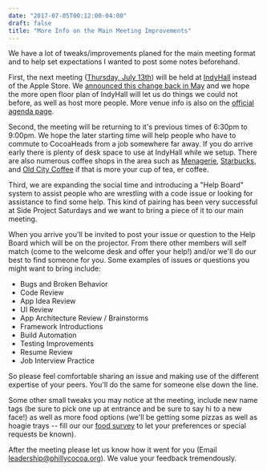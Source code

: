 ```yaml
---
date: "2017-07-05T00:12:00-04:00"
draft: false
title: "More Info on the Main Meeting Improvements"
---
```


We have a lot of tweaks/improvements planed for the main meeting format and to help set expectations I wanted to post some notes beforehand.

First, the next meeting ([Thursday, July 13th](https://www.meetup.com/PhillyCocoaHeads/events/237755719/)) will be held at [IndyHall](https://www.indyhall.org/) instead of the Apple Store. We [announced this change back in May](/blog/july-meeting-moving-back-to-indyhall/) and we hope the more open floor plan of IndyHall will let us do things we could not before, as well as host more people. More venue info is also on the [official agenda page](/meeting-agenda).

Second, the meeting will be returning to it's previous times of 6:30pm to 9:00pm. We hope the later starting time will help people who have to commute to CocoaHeads from a job somewhere far away. If you do arrive early there is plenty of desk space to use at IndyHall while we setup. There are also numerous coffee shops in the area such as [Menagerie](http://www.menageriecoffee.com/), [Starbucks](https://www.starbucks.com/store-locator/store/13851/3rd-arch-57-63-north-third-street-philadelphia-pa-191064508), and [Old City Coffee](https://oldcitycoffee.com/) if that is more your cup of tea, er coffee.

Third, we are expanding the social time and introducing a "Help Board" system to assist people who are wrestling with a code issue or looking for assistance to find some help. This kind of pairing has been very successful at Side Project Saturdays and we want to bring a piece of it to our main meeting.

When you arrive you'll be invited to post your issue or question to the Help Board which will be on the projector. From there other members will self match (come to the welcome desk and offer your help!) and/or we'll do our best to find someone for you. Some examples of issues or questions you might want to bring include:

* Bugs and Broken Behavior
* Code Review
* App Idea Review
* UI Review
* App Architecture Review / Brainstorms
* Framework Introductions
* Build Automation
* Testing Improvements
* Resume Review
* Job Interview Practice

So please feel comfortable sharing an issue and making use of the different expertise of your peers. You'll do the same for someone else down the line.

Some other small tweaks you may notice at the meeting, include new name tags (be sure to pick one up at entrance and be sure to say hi to a new face!) as well as more food options (we'll be getting some pizzas as well as hoagie trays -- fill our our [food survey](https://goo.gl/forms/mEWZFejNQykZaTSu2) to let your preferences or special requests be known).

After the meeting please let us know how it went for you (Email <leadership@phillycocoa.org>). We value your feedback tremendously.
